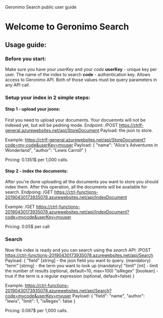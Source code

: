 Geronimo Search public user guide

# Welcome to Geronimo Search

## Usage guide:
### Before you start:
Make sure you have your *userKey* and your *code*
**userKey** - unique key per user. The name of the index to search
**code** - authentication key. Allows access to Geronimo API.
Both of those values must be query parameters in any API call.

### Setup your index in 2 simple steps:
#### Step 1 - upload your jsons:
First you need to upload your documents. Your docuemnts will not be indexed yet, but will be pedning mode.
Endpoint:
/POST https://ctrlf-general.azurewebsites.net/api/StoreDocument
Payload: the json to store.

Example: https://ctrlf-general.azurewebsites.net/api/StoreDocument?code=my-code&userKey=myuser
Payload:
{
  "name": "Alice's Adventures in Wonderland",
  "author":  "Lewis Carroll"
}

Pricing: 0.1351$ per 1,000 calls.

#### Step 2 - index the documents:
After you're done uploading all the documents you want to store you should index them. After this operation, all the documents will be available for search.
Endpoing:
/GET https://ctrl-functions-20190430173935078.azurewebsites.net/api/IndexDocument

Example: /GET https://ctrl-functions-20190430173935078.azurewebsites.net/api/IndexDocument?code=mycode&userKey=myuser

Pricing: 0.05$ per call

### Search
Now the index is ready and you can search using the *search* API:
/POST https://ctrl-functions-20190430173935078.azurewebsites.net/api/Search
Payload:
{
  "field" [string] - the json field you want to query. (mandatory)
  "term" [string] - the term you want to look up (mandatory)
  "limit" [int] - limit the number of results (optional, default=10, max=100)
  "isRegex" [boolean] - true if the term is a regular expression (optional, default=false)
}

Example:
https://ctrl-functions-20190430173935078.azurewebsites.net/api/Search?code=mycode&userKey=myuser
Payload:
{
  "field": "name",
  "author": "lewis",
  "limit": 1,
  "isRegex": false
}

Pricing:  0.087$ per 1,000 calls.
